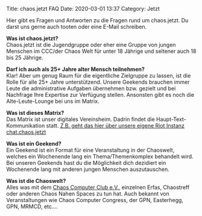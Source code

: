Title: chaos.jetzt FAQ
Date: 2020-03-01 13:37
Category: Jetzt

Hier gibt es Fragen und Antworten zu die Fragen rund um chaos.jetzt. Du darst uns gerne auch tooten oder eine E-Mail schreiben.


**Was ist chaos.jetzt?**  
Chaos.jetzt ist die Jugendgruppe oder eher eine Gruppe von jungen Menschen im CCC/der Chaos Welt für unter 18 Jährige und seltener auch 18 bis 25 Jährige.

**Darf ich auch als 25+ Jahre alter Mensch teilnehmen?**  
Klar! Aber um genug Raum für die eigentliche Zielgruppe zu lassen, ist die Rolle für alle 25+ Jahre unterstützend. Unsere Geekends brauchen immer Leute die administrative Aufgaben übernehmen bzw. gezielt und bei Nachfrage Ihre Expertise zur Verfügung stellen. Ansonsten gibt es noch die Alte-Leute-Lounge bei uns im Matrix.

**Was ist dieses Matrix?**  
Das Matrix ist unser digitales Vereinsheim. Dadrin findet die Haupt-Text-Kommunikation statt. [Z.B. geht das hier über unsere eigene Riot Instanz chat.chaos.jetzt](https://chat.chaos.jetzt/)

**Was ist ein Geekend?**  
Ein Geekend ist ein Format für eine Veranstaltung in der Chaoswelt, welches ein Wochenende lang ein Thema/Themenkomplex behandelt wird.
Bei unseren Geekends hast du die Möglichkeit dich dezidiert ein Wochenende lang mit anderen jungen Menschen auszutauschen.

**Was ist die Chaoswelt?**  
Alles was mit dem [Chaos Computer Club e.V.](altes.chaos.jetzt), einzelnen Erfas, Chaostreff oder anderen Chaos Nahen Spaces zu tun hat. Auch bekannt von Veranstaltungen wie Chaos Computer Congress, der GPN, Easterhegg, GPN, MRMCD, etc....
